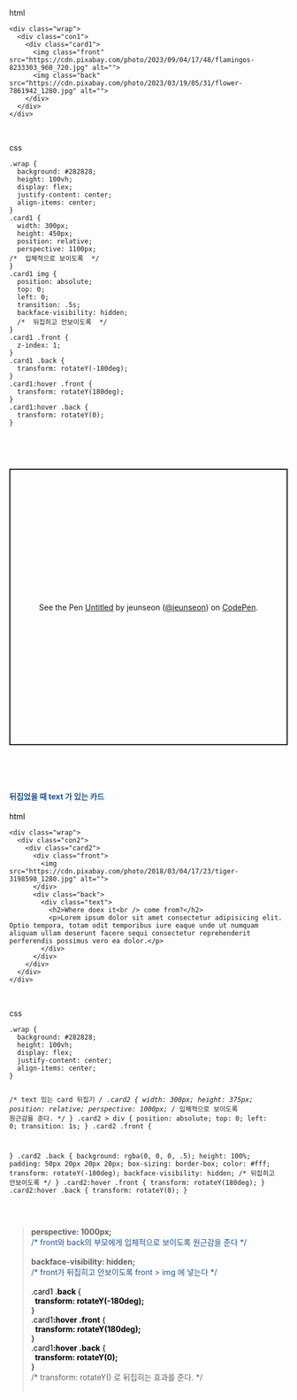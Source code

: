 <p data-ke-size="size16">html</p>
<pre id="code_1724315842524" class="html xml" data-ke-language="html" data-ke-type="codeblock"><code>&lt;div class="wrap"&gt;
  &lt;div class="con1"&gt;
    &lt;div class="card1"&gt;
      &lt;img class="front" src="https://cdn.pixabay.com/photo/2023/09/04/17/48/flamingos-8233303_960_720.jpg" alt=""&gt;
      &lt;img class="back" src="https://cdn.pixabay.com/photo/2023/03/19/05/31/flower-7861942_1280.jpg" alt=""&gt;
    &lt;/div&gt;
  &lt;/div&gt;
&lt;/div&gt;</code></pre>
<p data-ke-size="size16">&nbsp;</p>
<p data-ke-size="size16">css</p>
<pre id="code_1724315871813" class="css" data-ke-language="css" data-ke-type="codeblock"><code>.wrap {
  background: #282828;
  height: 100vh;
  display: flex;
  justify-content: center;
  align-items: center;
}
.card1 {
  width: 300px;
  height: 450px;
  position: relative;
  perspective: 1100px;
/*  입체적으로 보이도록  */
}
.card1 img {
  position: absolute;
  top: 0;
  left: 0;
  transition: .5s;
  backface-visibility: hidden;
  /*  뒤집히고 안보이도록  */
}
.card1 .front {
  z-index: 1;
}
.card1 .back {
  transform: rotateY(-180deg);
}
.card1:hover .front {
  transform: rotateY(180deg);
}
.card1:hover .back {
  transform: rotateY(0);
}</code></pre>
<p data-ke-size="size16">&nbsp;</p>
<p data-ke-size="size16">&nbsp;</p>
<p class="codepen" style="height: 500px; box-sizing: border-box; display: flex; align-items: center; justify-content: center; border: 2px solid; margin: 1em 0; padding: 1em;" data-height="500" data-default-tab="html,result" data-slug-hash="NWZYoav" data-pen-title="Untitled" data-user="jeunseon" data-ke-size="size16"><span>See the Pen <a href="https://codepen.io/jeunseon/pen/NWZYoav"> Untitled</a> by jeunseon (<a href="https://codepen.io/jeunseon">@jeunseon</a>) on <a href="https://codepen.io">CodePen</a>.</span></p>
<p data-ke-size="size16">&nbsp;</p>
<p data-ke-size="size16">
<script src="https://cpwebassets.codepen.io/assets/embed/ei.js"></script>
</p>
<p data-ke-size="size16">&nbsp;</p>
<h4 data-ke-size="size20"><span style="color: #1a5490;"><b>뒤집었을 때 text 가 있는 카드</b></span></h4>
<p data-ke-size="size16"><span style="color: #000000;">html</span></p>
<pre id="code_1724315981884" class="html xml" data-ke-language="html" data-ke-type="codeblock"><code>&lt;div class="wrap"&gt;
  &lt;div class="con2"&gt;
    &lt;div class="card2"&gt;
      &lt;div class="front"&gt;
        &lt;img src="https://cdn.pixabay.com/photo/2018/03/04/17/23/tiger-3198598_1280.jpg" alt=""&gt;
      &lt;/div&gt;
      &lt;div class="back"&gt;
        &lt;div class="text"&gt;
          &lt;h2&gt;Where doex it&lt;br /&gt; come from?&lt;/h2&gt;
          &lt;p&gt;Lorem ipsum dolor sit amet consectetur adipisicing elit. Optio tempora, totam odit temporibus iure eaque unde ut numquam aliquam ullam deserunt facere sequi consectetur reprehenderit perferendis possimus vero ea dolor.&lt;/p&gt;
        &lt;/div&gt;
      &lt;/div&gt;
    &lt;/div&gt;
  &lt;/div&gt;
&lt;/div&gt;</code></pre>
<p data-ke-size="size16">&nbsp;</p>
<p data-ke-size="size16">css</p>
<pre id="code_1724316024263" class="html xml" data-ke-language="html" data-ke-type="codeblock"><code>.wrap {
  background: #282828;
  height: 100vh;
  display: flex;
  justify-content: center;
  align-items: center;
}

/* text 있는 card 뒤집기 */
.card2 {
  width: 300px;
  height: 375px;
  position: relative;
  perspective: 1000px;
  /*  입체적으로 보이도록 원근감을 준다.  */
}
.card2 &gt; div {
  position: absolute;
  top: 0;
  left: 0;
  transition: 1s;
}
.card2 .front {
  
}
.card2 .back {
  background: rgba(0, 0, 0, .5);
  height: 100%;
  padding: 50px 20px 20px 20px;
  box-sizing: border-box;
  color: #fff;
  transform: rotateY(-180deg);
  backface-visibility: hidden;
  /*  뒤집히고 안보이도록  */
}
.card2:hover .front {
  transform: rotateY(180deg);
}
.card2:hover .back {
  transform: rotateY(0);
}</code></pre>
<p data-ke-size="size16">&nbsp;</p>
<blockquote data-ke-style="style3"><b>perspective: 1000px;</b><br /><span style="color: #1a5490;">/* front와 back의 부모에게 입체적으로 보이도록 원근감을 준다 */</span><br /><br /><b>backface-visibility: hidden;</b> <br /><span style="color: #1a5490;">/* front가 뒤집히고 안보이도록 front &gt; img 에 넣는다 */<br /><br /><span style="color: #000000;">.card1&nbsp;.<b>back&nbsp;</b>{ </span><br /><b><span style="color: #000000;">&nbsp;&nbsp;transform:&nbsp;rotateY(-180deg); </span></b><br /><span style="color: #000000;">} </span><br /><span style="color: #000000;">.card1<b>:hover&nbsp;.front</b>&nbsp;{ </span><br /><span style="color: #000000;">&nbsp;<b>&nbsp;transform:&nbsp;rotateY(180deg); </b></span><br /><span style="color: #000000;">} </span><br /><span style="color: #000000;">.card1<b>:hover&nbsp;.back</b>&nbsp;{ </span><br /><b><span style="color: #000000;">&nbsp;&nbsp;transform:&nbsp;rotateY(0); </span></b><br /><span style="color: #000000;">}</span></span><br />/* transform: rotateY() 로 뒤집히는 효과를 준다. */<br /><br /></blockquote>
<p data-ke-size="size16">&nbsp;</p>